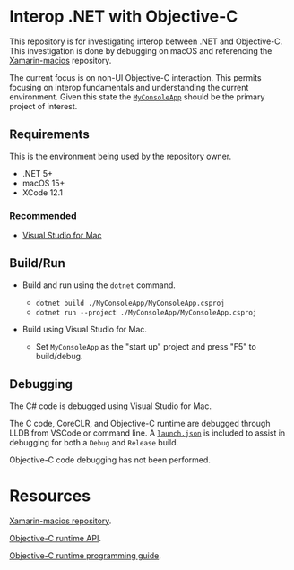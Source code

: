 # Interop .NET with Objective-C

This repository is for investigating interop between .NET and Objective-C. This investigation is done by debugging on macOS and referencing the [Xamarin-macios](https://github.com/xamarin/xamarin-macios) repository.

The current focus is on non-UI Objective-C interaction. This permits focusing on interop fundamentals and understanding the current environment. Given this state the [`MyConsoleApp`](./MyConsoleApp/MyConsoleApp.csproj) should be the primary project of interest.

## Requirements

This is the environment being used by the repository owner.

- .NET 5+
- macOS 15+
- XCode 12.1

### Recommended

- [Visual Studio for Mac](https://visualstudio.microsoft.com/vs/mac/)

## Build/Run

- Build and run using the `dotnet` command.
    - `dotnet build ./MyConsoleApp/MyConsoleApp.csproj`
    - `dotnet run --project ./MyConsoleApp/MyConsoleApp.csproj`

- Build using Visual Studio for Mac.
    - Set `MyConsoleApp` as the "start up" project and press "F5" to build/debug. 

## Debugging

The C# code is debugged using Visual Studio for Mac.

The C code, CoreCLR, and Objective-C runtime are debugged through LLDB from VSCode or command line. A [`launch.json`](./.vscode/launch.json) is included to assist in debugging for both a `Debug` and `Release` build.

Objective-C code debugging has not been performed.

# Resources

[Xamarin-macios repository](https://github.com/xamarin/xamarin-macios).

[Objective-C runtime API](https://developer.apple.com/documentation/objectivec/objective-c_runtime).

[Objective-C runtime programming guide](https://developer.apple.com/library/archive/documentation/Cocoa/Conceptual/ObjCRuntimeGuide/Introduction/Introduction.html).